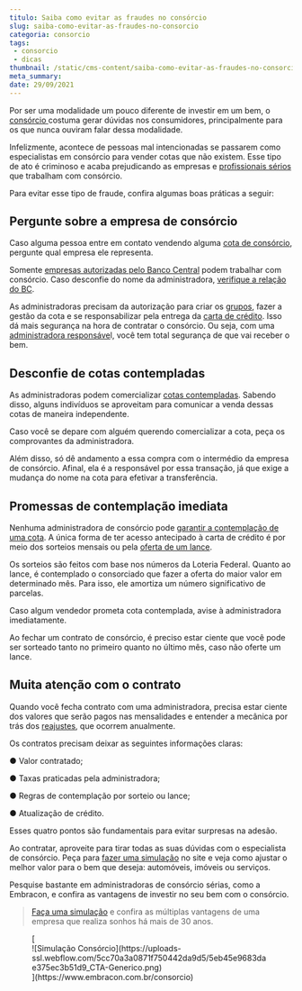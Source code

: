 ```yaml
---
titulo: Saiba como evitar as fraudes no consórcio
slug: saiba-como-evitar-as-fraudes-no-consorcio
categoria: consorcio
tags:
 - consorcio
 - dicas
thumbnail: /static/cms-content/saiba-como-evitar-as-fraudes-no-consorcio.png
meta_summary: 
date: 29/09/2021
---
```

Por ser uma modalidade um pouco diferente de investir em um bem, o [consórcio ](https://www.embracon.com.br/conhecaoconsorcio/o-que-e-consorcio)costuma gerar dúvidas nos consumidores, principalmente para os que nunca ouviram falar dessa modalidade.

Infelizmente, acontece de pessoas mal intencionadas se passarem como especialistas em consórcio para vender cotas que não existem. Esse tipo de ato é criminoso e acaba prejudicando as empresas e [profissionais sérios](https://www.embracon.com.br/fale-com-consultor) que trabalham com consórcio.

Para evitar esse tipo de fraude, confira algumas boas práticas a seguir:

Pergunte sobre a empresa de consórcio
-------------------------------------

Caso alguma pessoa entre em contato vendendo alguma [cota de consórcio](https://www.embracon.com.br/conhecaoconsorcio/o-que-e-a-cota-de-consorcio), pergunte qual empresa ele representa.

Somente [empresas autorizadas pelo Banco Central](https://www.embracon.com.br/) podem trabalhar com consórcio. Caso desconfie do nome da administradora, [verifique a relação do BC](https://www.bcb.gov.br/pre/composicao/ac.asp).

As administradoras precisam da autorização para criar os [grupos](https://www.embracon.com.br/conhecaoconsorcio/o-que-e-um-grupo-de-consorcio), fazer a gestão da cota e se responsabilizar pela entrega da [carta de crédito](https://www.embracon.com.br/conhecaoconsorcio/o-que-e-carta-de-credito). Isso dá mais segurança na hora de contratar o consórcio. Ou seja, com uma [administradora responsáve](https://www.embracon.com.br/blog/afinal-o-que-uma-administradora-de-consorcio-faz)l, você tem total segurança de que vai receber o bem.

Desconfie de cotas contempladas
-------------------------------

As administradoras podem comercializar [cotas contempladas](https://www.embracon.com.br/blog/quais-sao-as-formas-de-contemplacao). Sabendo disso, alguns indivíduos se aproveitam para comunicar a venda dessas cotas de maneira independente.

Caso você se depare com alguém querendo comercializar a cota, peça os comprovantes da administradora.

Além disso, só dê andamento a essa compra com o intermédio da empresa de consórcio. Afinal, ela é a responsável por essa transação, já que exige a mudança do nome na cota para efetivar a transferência.

Promessas de contemplação imediata
----------------------------------

Nenhuma administradora de consórcio pode [garantir a contemplação de uma cota](https://www.embracon.com.br/conhecaoconsorcio/no-consorcio-existe-prazo-especifico-para-contemplacao). A única forma de ter acesso antecipado à carta de crédito é por meio dos sorteios mensais ou pela [oferta de um lance](https://www.embracon.com.br/blog/como-funcionam-os-tipos-de-lances-no-consorcio).

Os sorteios são feitos com base nos números da Loteria Federal. Quanto ao lance, é contemplado o consorciado que fazer a oferta do maior valor em determinado mês. Para isso, ele amortiza um número significativo de parcelas.

Caso algum vendedor prometa cota contemplada, avise à administradora imediatamente.

Ao fechar um contrato de consórcio, é preciso estar ciente que você pode ser sorteado tanto no primeiro quanto no último mês, caso não oferte um lance.

Muita atenção com o contrato
----------------------------

Quando você fecha contrato com uma administradora, precisa estar ciente dos valores que serão pagos nas mensalidades e entender a mecânica por trás dos [reajustes](https://www.embracon.com.br/blog/reajuste-do-consorcio-entenda), que ocorrem anualmente.

Os contratos precisam deixar as seguintes informações claras:

● Valor contratado;

● Taxas praticadas pela administradora;

● Regras de contemplação por sorteio ou lance;

● Atualização de crédito.

Esses quatro pontos são fundamentais para evitar surpresas na adesão.

Ao contratar, aproveite para tirar todas as suas dúvidas com o especialista de consórcio. Peça para [fazer uma simulação](https://www.embracon.com.br/blog/descubra-como-fazer-uma-simulacao-no-consorcio) no site e veja como ajustar o melhor valor para o bem que deseja: automóveis, imóveis ou serviços.

Pesquise bastante em administradoras de consórcio sérias, como a Embracon, e confira as vantagens de investir no seu bem com o consórcio.

> [Faça uma simulação](https://www.embracon.com.br/) e confira as múltiplas vantagens de uma empresa que realiza sonhos há mais de 30 anos.

<figure class="w-richtext-figure-type-image w-richtext-align-center">[<div>![Simulação Consórcio](https://uploads-ssl.webflow.com/5cc70a3a0871f750442da9d5/5eb45e9683dae375ec3b51d9_CTA-Generico.png)</div>](https://www.embracon.com.br/consorcio)</figure>
